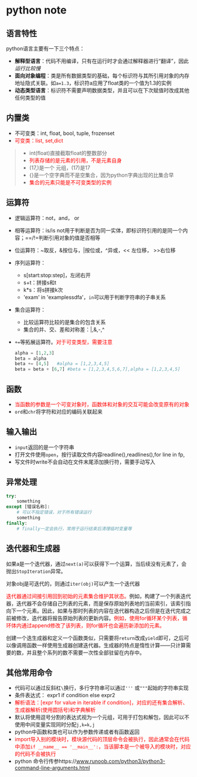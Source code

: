 # python note

## 语言特性

python语言主要有一下三个特点：

- **解释型语言**：代码不用编译，只有在运行时才会通过解释器进行“翻译”，因此*运行比较慢*
- **面向对象编程**：类是所有数据类型的基础，每个标识符与其所引用对象的内存地址隐式关联。如`a=1.3`，标识符a应用了float类的一个值为1.3的实例
- **动态类型语言**：标识符不需要声明数据类型，并且可以在下次赋值时改成其他任何类型的值

## 内置类

- 不可变类：int, float, bool, tuple, frozenset
- <font color='red'>可变类：list, set,dict</font>

> - int(float)直接截取float的整数部分
> - <font color='red'>列表存储的是元素的引用，不是元素自身</font>
> - (17,)是一个 元组，(17)是17
> - {}是一个空字典而不是空集合，因为python字典出现的比集合早
> - <font color='red'>集合的元素只能是不可变类型的实例</font>

## 运算符

- 逻辑运算符：not，and， or

- 相等运算符：is/is not用于判断是否为同一实体，即标识符引用的是同一个内容；==/!=判断引用对象的值是否相等

- 位运算符：~取反，&按位与，|按位或，^异或，<< 左位移， >>右位移

- 序列运算符：

  - s[start:stop:step]，左闭右开
  - s+t：拼接s和t
  - k*s：将s拼接k次
  - 'exam' in 'examplessdfa'，`in`可以用于判断字符串的子串关系

- 集合运算符：

  - 比较运算符比较的是集合的包含关系
  - 集合的并、交、差和对称差：|,&,-,^

- `+=`等拓展运算符。<font color='red'>对于可变类型，需要注意</font>

  ```python
  alpha = [1,2,3]
  beta = alpha
  beta += [4,5]   #alpha = [1,2,3,4,5]
  beta = beta + [6,7] #beta = [1,2,3,4,5,6,7],alpha = [1,2,3,4,5]
  ```

## 函数

- <font color='red'>当函数的参数是一个可变对象时，函数体和对象的交互可能会改变原有的对象</font>
- `ord`和`chr`将字符和对应的编码关联起来

## 输入输出

- `input`返回的是一个字符串
- 打开文件使用`open`，按行读取文件内容readline(),readlines(),for line in fp,
- 写文件时write不会自动在文件末尾添加换行符，需要手动写入

## 异常处理

```python
try:
    something
except [错误名称]:
    # 可以不指定错误，对于所有错误运行
    something
finally:
    # finally一定会执行，常用于运行结束后清理临时变量等
```

## 迭代器和生成器

如果a是一个迭代器，通过`next(a)`可以获得下一个运算，当后续没有元素了，会抛出`StopIteration`异常。

对象obj是可迭代的，则通过`iter(obj)`可以产生一个迭代器

<font color='red'>迭代器通过间接引用回到初始的元素集合维护其状态。</font>例如，构建了一个列表迭代器，迭代器不会存储自己列表的元素，而是保存原始列表地的当前索引，该索引指向下一个元素。因此，如果与那时列表的内容在迭代器构造之后但是在迭代完成之前被修改，迭代器将报告原始列表的更新内容。<font color='red'>例如，使用for循环某个列表，循环体内通过append修改了该列表，则for循环也会遍历新添加的元素。</font>

创建一个迭生成器和定义一个函数类似，只需要将`return`改成`yield`即可，之后可以像调用函数一样使用生成器创建迭代器。生成器的特点是惰性计算——只计算需要的数，并且整个系列的数不需要一次性全部驻留在内存中。

## 其他常用命令

- 代码可以通过反斜杠`\`换行，多行字符串可以通过`'''`  或`"""`起始的字符串实现
- 条件表达式： expr1 if condition else expr2
- <font color='red'>解析语法：[expr for value in iterable if condition]，对应的还有集合解析、生成器解析(使用圆括号)和字典解析</font>
- 默认将使用逗号分割的表达式视为一个元组，可用于打包和解包，因此可以不使用中间变量实现同时分配`j,k=k,j`
- python中函数和类也可以作为参数传递或者有函数返回
- <font color='red'>import导入别的模块时，模块源代码的顶层命令会被执行，因此通常会在代码中添加`if __name__ == '__main__':`，当该脚本是一个被导入的模块时，对应的代码不会被执行</font>
- python 命令行传参https://www.runoob.com/python3/python3-command-line-arguments.html



















